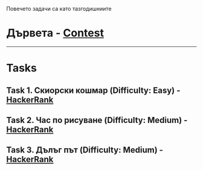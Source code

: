 Повечето задачи са като тазгодишниите
#  Дървета - [Contest](<https://www.hackerrank.com/contests/sda-hw-6-2023/challenges>)

---

# Tasks

## Task 1. Скиорски кошмар (Difficulty: Easy) - [HackerRank](<https://www.hackerrank.com/contests/sda-hw-6-2023/challenges/vertical-sums>)

## Task 2. Час по рисуване (Difficulty: Medium) - [HackerRank](<https://www.hackerrank.com/contests/sda-hw-6-2023/challenges/task3score>)

## Task 3. Дълъг път (Difficulty: Medium) - [HackerRank](<https://www.hackerrank.com/contests/sda-hw-6-2023/challenges/task2sum>)
